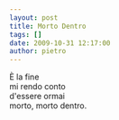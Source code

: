 ```yaml
---
layout: post
title: Morto Dentro
tags: []
date: 2009-10-31 12:17:00
author: pietro
---
```

È la fine<br/>mi rendo conto<br/>d'essere ormai<br/>morto, morto dentro.
